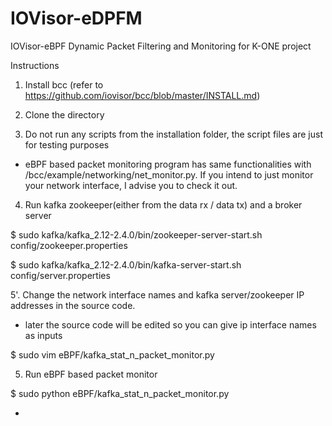 # IOVisor-eDPFM
IOVisor-eBPF Dynamic Packet Filtering and Monitoring for K-ONE project

Instructions

1. Install bcc (refer to https://github.com/iovisor/bcc/blob/master/INSTALL.md)

2. Clone the directory

3. Do not run any scripts from the installation folder, the script files are just for testing purposes

- eBPF based packet monitoring program has same functionalities with /bcc/example/networking/net_monitor.py. If you intend to just monitor your network interface, I advise you to check it out.

4. Run kafka zookeeper(either from the data rx / data tx) and a broker server

$ sudo kafka/kafka_2.12-2.4.0/bin/zookeeper-server-start.sh config/zookeeper.properties

$ sudo kafka/kafka_2.12-2.4.0/bin/kafka-server-start.sh config/server.properties

5'. Change the network interface names and kafka server/zookeeper IP addresses in the source code. 

* later the source code will be edited so you can give ip interface names as inputs

$ sudo vim eBPF/kafka_stat_n_packet_monitor.py

5. Run eBPF based packet monitor

$ sudo python eBPF/kafka_stat_n_packet_monitor.py

* 


